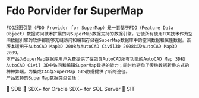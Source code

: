 # Fdo Porvider for SuperMap

    FDO超图引擎（FDO Provider for SuperMap）是一套基于FDO（Feature Data Object）数据访问技术扩展的对SuperMap数据支持的数据引擎。它使所有使用FDO技术作为空间数据引擎的软件都能够无缝访问和编辑存储在SuperMap数据库中的空间数据和属性数据。该版本适用于AutoCAD Map3D 2008与AutoCAD Civil3D 2008以及AutoCAD Map3D 2009。
    本产品为SuperMap数据库用户免费提供了在包含AutoCAD所有功能的AutoCAD Map 3D和AutoCAD Civil 3D中访问和编辑SuperMap数据的能力；同时也避免了传统数据转换方式的种种弊端，为集成CAD与SuperMap GIS数据提供了新的途径。
    产品支持的SuperMap数据类型包括：
	 SDB
	 SDX+ for Oracle
  	SDX+ for SQL Server
  SIT
